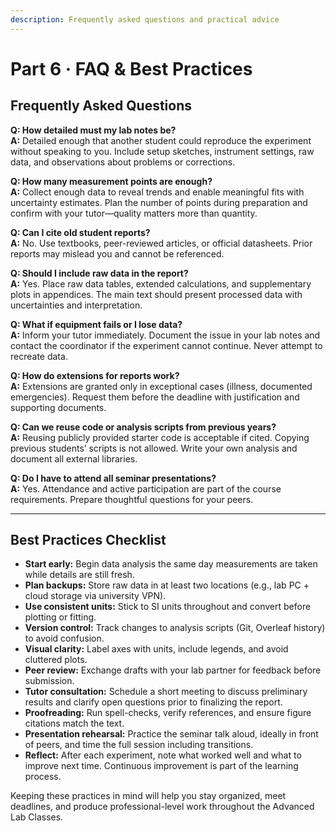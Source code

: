 ```yaml
---
description: Frequently asked questions and practical advice
---
```


# Part 6 · FAQ & Best Practices

## Frequently Asked Questions

**Q: How detailed must my lab notes be?**  
**A:** Detailed enough that another student could reproduce the experiment without speaking to you. Include setup sketches, instrument settings, raw data, and observations about problems or corrections.

**Q: How many measurement points are enough?**  
**A:** Collect enough data to reveal trends and enable meaningful fits with uncertainty estimates. Plan the number of points during preparation and confirm with your tutor—quality matters more than quantity.

**Q: Can I cite old student reports?**  
**A:** No. Use textbooks, peer-reviewed articles, or official datasheets. Prior reports may mislead you and cannot be referenced.

**Q: Should I include raw data in the report?**  
**A:** Yes. Place raw data tables, extended calculations, and supplementary plots in appendices. The main text should present processed data with uncertainties and interpretation.

**Q: What if equipment fails or I lose data?**  
**A:** Inform your tutor immediately. Document the issue in your lab notes and contact the coordinator if the experiment cannot continue. Never attempt to recreate data.

**Q: How do extensions for reports work?**  
**A:** Extensions are granted only in exceptional cases (illness, documented emergencies). Request them before the deadline with justification and supporting documents.

**Q: Can we reuse code or analysis scripts from previous years?**  
**A:** Reusing publicly provided starter code is acceptable if cited. Copying previous students’ scripts is not allowed. Write your own analysis and document all external libraries.

**Q: Do I have to attend all seminar presentations?**  
**A:** Yes. Attendance and active participation are part of the course requirements. Prepare thoughtful questions for your peers.

---

## Best Practices Checklist

- **Start early:** Begin data analysis the same day measurements are taken while details are still fresh.
- **Plan backups:** Store raw data in at least two locations (e.g., lab PC + cloud storage via university VPN).
- **Use consistent units:** Stick to SI units throughout and convert before plotting or fitting.
- **Version control:** Track changes to analysis scripts (Git, Overleaf history) to avoid confusion.
- **Visual clarity:** Label axes with units, include legends, and avoid cluttered plots.
- **Peer review:** Exchange drafts with your lab partner for feedback before submission.
- **Tutor consultation:** Schedule a short meeting to discuss preliminary results and clarify open questions prior to finalizing the report.
- **Proofreading:** Run spell-checks, verify references, and ensure figure citations match the text.
- **Presentation rehearsal:** Practice the seminar talk aloud, ideally in front of peers, and time the full session including transitions.
- **Reflect:** After each experiment, note what worked well and what to improve next time. Continuous improvement is part of the learning process.

Keeping these practices in mind will help you stay organized, meet deadlines, and produce professional-level work throughout the Advanced Lab Classes.
